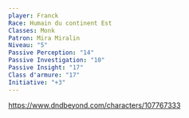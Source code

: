 ```yaml
---
player: Franck
Race: Humain du continent Est
Classes: Monk
Patron: Mira Miralin
Niveau: "5"
Passive Perception: "14"
Passive Investigation: "10"
Passive Insight: "17"
Class d'armure: "17"
Initiative: "+3"
---
```

https://www.dndbeyond.com/characters/107767333
